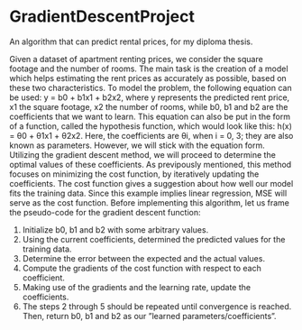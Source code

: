 # GradientDescentProject
An algorithm that can predict rental prices, for my diploma thesis.

Given a dataset of apartment renting prices, we consider the square footage and
the number of rooms. The main task is the creation of a model which helps estimating
the rent prices as accurately as possible, based on these two characteristics. To
model the problem, the following equation can be used:
y = b0 + b1x1 + b2x2,
where y represents the predicted rent price, x1 the square footage, x2 the number
of rooms, while b0, b1 and b2 are the coefficients that we want to learn. This equation
can also be put in the form of a function, called the hypothesis function, which would
look like this:
h(x) = θ0 + θ1x1 + θ2x2.
Here, the coefficients are θi, when i = 0, 3; they are also known as parameters.
However, we will stick with the equation form.
Utilizing the gradient descent method, we will proceed to determine the optimal
values of these coefficients. As previpously mentioned, this method focuses on minimizing
the cost function, by iteratively updating the coefficients. The cost function gives a suggestion about how well our model fits the training data. Since this example
implies linear regression, MSE will serve as the cost function.
Before implementing this algorithm, let us frame the pseudo-code for the gradient
descent function:
1. Initialize b0, b1 and b2 with some arbitrary values.
2. Using the current coefficients, determined the predicted values for the training
data.
3. Determine the error between the expected and the actual values.
4. Compute the gradients of the cost function with respect to each coefficient.
5. Making use of the gradients and the learning rate, update the coefficients.
6. The steps 2 through 5 should be repeated until convergence is reached. Then,
return b0, b1 and b2 as our ”learned parameters/coefficients”.
